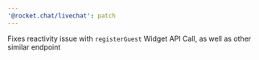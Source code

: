 ```yaml
---
'@rocket.chat/livechat': patch
---
```


Fixes reactivity issue with `registerGuest` Widget API Call, as well as other similar endpoint

